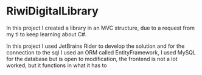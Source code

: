 # RiwiDigitalLibrary
In this project I created a library in an MVC 
structure, due to a request from my tl to keep
learning about C#.

In this project I used JetBrains Rider to develop
the solution and for the connection to the sql I used
an ORM called EntityFramework, I used MySQL for the
database but is open to modification, the frontend
is not a lot worked, but it functions in what it has to